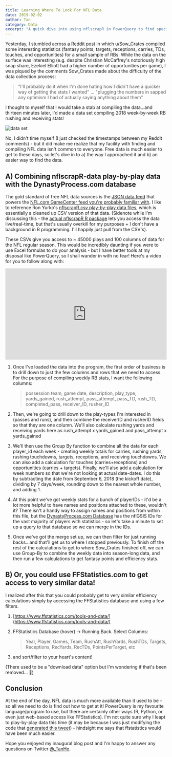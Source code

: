 ```yaml
---
title: Learning Where To Look For NFL Data
date: 2019-02-02
author: Tan
category: Data
excerpt: "A quick dive into using nflscrapR in PowerQuery to find specific NFL datasets!"
---
```

Yesterday, I stumbled across [a Reddit post ](https://www.reddit.com/r/DynastyFF/comments/am6rc2/a_big_fat_unwieldy_table_of_2018_rb_stats_that_i/) in which u/Sow_Crates compiled some interesting statistics (fantasy points, targets, receptions, carries, TDs, touches, and opportunities) for a small sample of RBs. While the data on the surface was interesting (e.g. despite Christian McCaffrey's notoriously high snap share, Ezekiel Elliott had a higher number of opportunities per game), I was piqued by the comments Sow_Crates made about the difficulty of the data collection process:

> "I'll probably do it when I'm done hating how I didn't have a quicker way of getting the stats I wanted" ... "plugging the numbers in sapped any optimism I had of actually saying anything about them"

I thought to myself that I would take a stab at compiling the data...and thirteen minutes later, I'd made a data set compiling 2018 week-by-week RB rushing and receiving stats!

![data set](/assets/images/sowcrates1.png)

No, I didn't time myself (I just checked the timestamps between my Reddit comments) - but it did make me realize that my facility with finding and compiling NFL data isn't common to everyone. Free data is much easier to get to these days, so let's dive in to a) the way I approached it and b) an easier way to find the data.

## A) Combining nflscrapR-data play-by-play data with the DynastyProcess.com database

The gold standard of free NFL data sources is the [JSON data feed](http://www.nfl.com/liveupdate/game-center/2012010101/2012010101_gtd.json) that powers the [NFL.com GameCenter feed you're probably familiar with](https://www.nfl.com/gamecenter/2019020300/2018/POST22/patriots@rams?icampaign=scoreStrip-globalNav-2019020300). I like to reference Ron Yurko's [nflscrapR.csv play-by-play data files](https://github.com/ryurko/nflscrapR-data), which is essentially a cleaned up CSV version of that data. (Sidenote while I'm discussing this - the [actual nflscrapR R package](https://github.com/maksimhorowitz/nflscrapR) lets you access the data live/real-time, but that's usually overkill for my purposes + I don't have a background in R programming. I'll happily just pull from the CSV's).

These CSVs give you access to ~ 45000 plays and 100 columns of data for the NFL regular season. This would be incredibly daunting if you were to use Excel formulas to do your analysis - but I have better tools at my disposal like PowerQuery, so I shall wander in with no fear! Here's a video for you to follow along with:

<div style="width:100%;height:0px;position:relative;padding-bottom:56.327%;"><iframe src="https://streamja.com/embed/EmAb" frameborder="0" width="100%" height="100%" allowfullscreen style="width:100%;height:100%;position:absolute;"></iframe></div>

1. Once I've loaded the data into the program, the first order of business is to drill down to just the few columns and rows that we need to access. For the purpose of compiling weekly RB stats, I want the following columns:

    > possession team, game date, description, play_type, yards_gained, rush_attempt, pass_attempt, pass_TD, rush_TD, completed_pass, receiver_ID, rusher_ID

2. Then, we're going to drill down to the play-types I'm interested in (passes and runs), and then combine the receiverID and rusherID fields so that they are one column. We'll also calculate rushing yards and receiving yards here as rush_attempt x yards_gained and pass_attempt x yards_gained

3. We'll then use the Group By function to combine all the data for each player_id each week - creating weekly totals for carries, rushing yards, rushing touchdowns, targets, receptions, and receiving touchdowns. We can also add a calculation for touches (carries+receptions) and opportunities (carries + targets). Finally, we'll also add a calculation for week numbers so that we're not looking at actual date-dates. I do this by subtracting the date from September 6, 2018 (the kickoff date), dividing by 7 days/week, rounding down to the nearest whole number, and adding 1.

4. At this point we've got weekly stats for a bunch of playerIDs - it'd be a lot more helpful to have names and positions attached to these, wouldn't it? There isn't a handy way to assign names and positions from within this file, but the [DynastyProcess.com Database](/downloads) has the nflGSIS IDs for the vast majority of players with statistics - so let's take a minute to set up a query to that database so we can merge in the IDs.

5. Once we've got the merge set up, we can then filter for just running backs...and that'll get us to where I stopped previously. To finish off the rest of the calculations to get to where Sow_Crates finished off, we can use Group-By to combine the weekly data into season-long data, and then run a few calculations to get fantasy points and efficiency stats.

## B) Or, you could use FFStatistics.com to get access to very similar data!

I realized after this that you could probably get to very similar efficiency calculations simply by accessing the FFStatistics database and using a few filters.

1. [https://www.ffstatistics.com/tools-and-data/](https://www.ffstatistics.com/tools-and-data/)

2. FFStatistics Database (hover) -> Running Back. Select Columns:

	>Year, Player, Games, Team, RushAtt, RushYards, RushTDs, Targets, Receptions, RecYards, RecTDs, PointsPerTarget, etc

3. and sort/filter to your heart's content!

(There used to be a "download data" option but I'm wondering if that's been removed... :thinking:)

## Conclusion

At the end of the day, NFL data is much more available than it used to be - so all we need to do is find out how to get at it! PowerQuery is my favourite language/program to use, but there are certainly other ways (R, Python, or even just web-based access like FFStatistics). I'm not quite sure why I leapt to play-by-play data this time (it may be because I was just modifying the code that [generated this tweet](https://twitter.com/_TanHo/status/1088520821109338114?s=20)) - hindsight me says that ffstatistics would have been much easier.

Hope you enjoyed my inaugural blog post and I'm happy to answer any questions on Twitter [@_TanHo](https://www.twitter.com/_TanHo).
